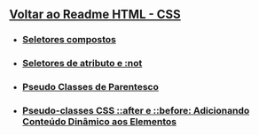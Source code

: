 

## [Voltar ao Readme HTML - CSS](../readme-HTML.md)

- ### [Seletores compostos](seletores-compostos.md)

- ### [Seletores de atributo e :not](seletores-atributo.md)

- ### [Pseudo Classes de Parentesco](pseudo-classes-parentesco.md)

- ### [Pseudo-classes CSS ::after e ::before: Adicionando Conteúdo Dinâmico aos Elementos](./after-before.md)

